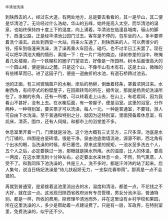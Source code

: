     华清池洗澡 

   到陕西去的人，经过东大道，有两处地方，总是要去看看的，其一是华山，其二便是华清池了。无论经过什么浩劫，华山的五峰，始终是高入太空，而华清池的温泉，也始终保持四十度上下的温度，向上涌着。华清池在临潼县城南，骊山的脚下，西潼公路，正是经华清池公园门过去。客车是不停的，包车坐的人，多半要停着洗个澡去。此处到西安一大站，将来火车通了，到陕西来的人，可以费很少的钱，搭车到临潼来洗澡，洗了澡再乘火车回去，碰巧，也不过半日工夫罢了。现在可以把华清池大概的情形，素描一下：在一片广场的南边，绿树参差的当中，映掩着几处楼阁，向一个铁棚栏的圈子门望进去，好像是一所园林。树木后面很高大的一个圆山峰，便是骊山之麓。只是这个山，不像华山有木有石，这是土山，微微的有些稀草而已。进了这园子门，便是一道曲折的水池，有道石桥跨过池去。

   池的正面，有三间玻璃窗户的水榭，岸后的杨柳，倒垂着枝条，罩着浓阴过来。水榭西角，有间亭式的粉壁屋子，在回廊转弯的所在，据传说，那就是杨贵妃洗澡所在了。水榭的东角，还有一所楼，可以转着走上山去，在山上，有老君祠，因为我看山不甚好，没有上去。在水榭后面，有一带屋子，便是浴室。这里的浴室，分作两种，一种特别室，要买票才可以洗澡，每人一元。一种是普通室，不要钱，游人可自由下水洗澡。至于普通和特别之分，就因为这特别室，里面预备着休息室，有炕床，清茶，围巾，还有人伺候，和都市上的浴堂差不多。

   休息室里开着一门，门里就是浴池。这个池大概有三丈见方，三尺多深，池底是水门汀铺的，四围是白瓷砖墙，很是干净。泉由池底南墙流进，源源不断，西北角有个出水的眼，当洗澡的时候，却已塞住。原来这里的规矩，一池水至多洗五个人，五个人之后，必定要换过一池，那眼就是换水所用。水的温度，比人的体温，要高一两度，在这水里洗到十分钟左右，必定要出水来休息一会，不然，热气熏蒸，人受不了。和我同阵下池洗澡的，共是三人，洗不多时，都是汗涔涔的站了起来。后人集句，说当日杨妃洗澡是“侍儿扶起娇无力，一支梨花春带雨”。那真是一点不会错的。

   再就到普通室，是紧接着这池里流出去的水，温度和清洁，都差一点，不花钱之不大好，就在这一点。这池现归陕西省政府派有专员管理，男女分池沐浴，普通特别，都是一样，所收的费用，除修理华清池而外，并在这里设有乡村学校和果园，所在这里洗澡的人，多少是帮助着一点建设费了。只是有一层，军政界，在特别室里，免费洗澡的，似乎还不少。

